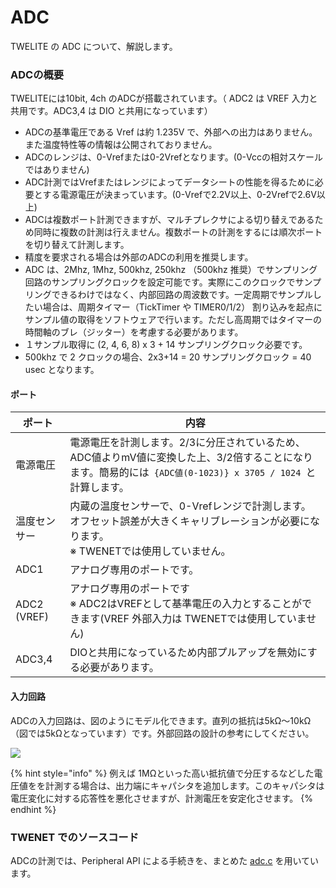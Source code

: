# ADC

TWELITE の ADC について、解説します。

### ADCの概要

TWELITEには10bit, 4ch のADCが搭載されています。（ ADC2 は VREF 入力と共用です。ADC3,4 は DIO と共用になっています）



* ADCの基準電圧である Vref は約 1.235V で、外部への出力はありません。また温度特性等の情報は公開されておりません。
* ADCのレンジは、0-Vrefまたは0-2Vrefとなります。(0-Vccの相対スケールではありません)
* ADC計測ではVrefまたはレンジによってデータシートの性能を得るために必要とする電源電圧が決まっています。(0-Vrefで2.2V以上、0-2Vrefで2.6V以上)
* ADCは複数ポート計測できますが、マルチプレクサによる切り替えであるため同時に複数の計測は行えません。複数ポートの計測をするには順次ポートを切り替えて計測します。
* 精度を要求される場合は外部のADCの利用を推奨します。
* ADC は、2Mhz, 1Mhz, 500khz, 250khz （500khz 推奨）でサンプリング回路のサンプリングクロックを設定可能です。実際にこのクロックでサンプリングできるわけではなく、内部回路の周波数です。一定周期でサンプルしたい場合は、周期タイマー（TickTimer や TIMER0/1/2） 割り込みを起点にサンプル値の取得をソフトウェアで行います。ただし高周期ではタイマーの時間軸のブレ（ジッター）を考慮する必要があります。
* １サンプル取得に (2, 4, 6, 8) x 3 + 14 サンプリングクロック必要です。
* 500khz で 2 クロックの場合、2x3+14 = 20 サンプリングクロック = 40 usec となります。



#### ポート

| ポート         | 内容                                                                                                    |
| ----------- | ----------------------------------------------------------------------------------------------------- |
| 電源電圧        | 電源電圧を計測します。2/3に分圧されているため、ADC値よりmV値に変換した上、3/2倍することになります。簡易的には`  {ADC値(0-1023)} x 3705 / 1024  `と計算します。 |
| 温度センサー      | 内蔵の温度センサーで、0-Vrefレンジで計測します。オフセット誤差が大きくキャリブレーションが必要になります。<br>※ TWENETでは使用していません。                |
| ADC1        | アナログ専用のポートです。                                                                                         |
| ADC2 (VREF) | アナログ専用のポートです<br>※ ADC2はVREFとして基準電圧の入力とすることができます(VREF 外部入力は TWENETでは使用していません)                   |
| ADC3,4      | DIOと共用になっているため内部プルアップを無効にする必要があります。                                                                   |



#### 入力回路

ADCの入力回路は、図のようにモデル化できます。直列の抵抗は5kΩ～10kΩ（図では5kΩとなっています）です。外部回路の設計の参考にしてください。

![](https://mono-wireless.com/jp/tech/assets/programmig/ADC_input.png)

{% hint style="info" %}
例えば 1MΩといった高い抵抗値で分圧するなどした電圧値をを計測する場合は、出力端にキャパシタを追加します。このキャパシタは電圧変化に対する応答性を悪化させますが、計測電圧を安定化させます。
{% endhint %}

### TWENET でのソースコード

ADCの計測では、Peripheral API による手続きを、まとめた [adc.c](adc.c.md) を用いています。



